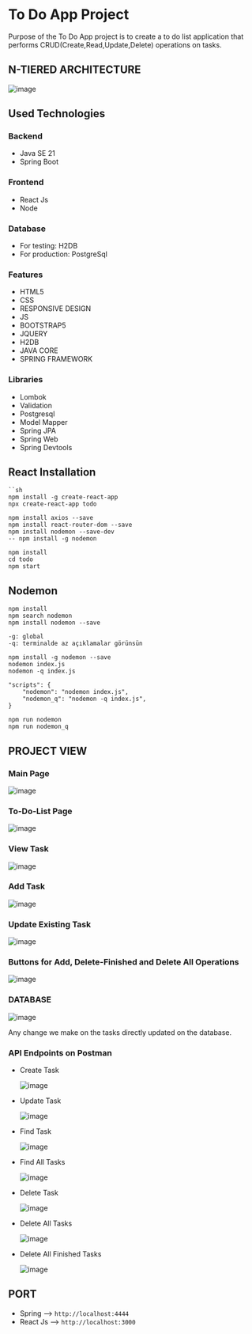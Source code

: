 # To Do App Project
Purpose of the To Do App project is to create a to do list application that performs CRUD(Create,Read,Update,Delete) operations on tasks.
## N-TIERED ARCHITECTURE
![image](https://github.com/OzzkanBulut/To-Do-List-App/assets/67637654/d1e1a19b-2c76-4907-b5f2-441c16d71f65)

## Used Technologies
### Backend
- Java SE 21
- Spring Boot
### Frontend
- React Js
- Node
### Database
- For testing: H2DB
- For production: PostgreSql

### Features
- HTML5
- CSS
- RESPONSIVE DESIGN
- JS
- BOOTSTRAP5
- JQUERY
- H2DB
- JAVA CORE
- SPRING FRAMEWORK

### Libraries
- Lombok
- Validation
- Postgresql
- Model Mapper
- Spring JPA
- Spring Web
- Spring Devtools

## React Installation
```
``sh
npm install -g create-react-app
npx create-react-app todo

npm install axios --save
npm install react-router-dom --save
npm install nodemon --save-dev
-- npm install -g nodemon

npm install
cd todo
npm start
```

## Nodemon
```
npm install 
npm search nodemon
npm install nodemon --save

-g: global
-q: terminalde az açıklamalar görünsün

npm install -g nodemon --save 
nodemon index.js 
nodemon -q index.js 

"scripts": {
    "nodemon": "nodemon index.js",
    "nodemon_q": "nodemon -q index.js",
}

npm run nodemon
npm run nodemon_q
```
## PROJECT VIEW

### Main Page
![image](https://github.com/OzzkanBulut/To-Do-List-App/assets/67637654/b0cc3f4c-0e96-44a4-ada4-c8c154b7e176)

### To-Do-List Page
![image](https://github.com/OzzkanBulut/To-Do-List-App/assets/67637654/583a0e7b-498a-4c3e-a913-0ce16250e514)

### View Task
![image](https://github.com/OzzkanBulut/To-Do-List-App/assets/67637654/d5c590f2-2b76-40af-a1b2-4ddc2df45b1a)



### Add Task


![image](https://github.com/OzzkanBulut/To-Do-List-App/assets/67637654/7eb67d98-8f5d-4b46-a511-7764a03fefe3)

### Update Existing Task
![image](https://github.com/OzzkanBulut/To-Do-List-App/assets/67637654/47e87911-288c-4d5a-97ac-ad6b176d9d1f)

### Buttons for Add, Delete-Finished and Delete All Operations
![image](https://github.com/OzzkanBulut/To-Do-List-App/assets/67637654/8eb72b87-74f2-4c24-820e-a2adb477cfa8)


### DATABASE
![image](https://github.com/OzzkanBulut/To-Do-List-App/assets/67637654/62e1aaa4-28ed-41fc-b213-c0d5b0521f94)

Any change we make on the tasks directly updated on the database.


### API Endpoints on Postman
- Create Task
  
  ![image](https://github.com/OzzkanBulut/To-Do-List-App/assets/67637654/e0dd7b20-abdd-41e0-b7bd-fdfda73ad1b3)

- Update Task
  
  ![image](https://github.com/OzzkanBulut/To-Do-List-App/assets/67637654/14e547be-a353-4423-a966-a913ac2c1373)

- Find Task
  
  ![image](https://github.com/OzzkanBulut/To-Do-List-App/assets/67637654/909e5198-f390-4cf9-92bd-2ea0d1432dc4)

- Find All Tasks
  
  ![image](https://github.com/OzzkanBulut/To-Do-List-App/assets/67637654/e8a9b269-ce87-4367-8b4f-b9b2bf4e0396)

- Delete Task
  
  ![image](https://github.com/OzzkanBulut/To-Do-List-App/assets/67637654/0167793a-7e93-4b91-8d9a-7e2c2b7e8262)

- Delete All Tasks
  
  ![image](https://github.com/OzzkanBulut/To-Do-List-App/assets/67637654/2d360223-c504-47fd-94ed-25c4285810db)

- Delete All Finished Tasks
  
  ![image](https://github.com/OzzkanBulut/To-Do-List-App/assets/67637654/4bfa6b84-13ba-4401-b43e-ab40fd1a95cf)



## PORT
- Spring --> ```http://localhost:4444```
- React Js --> ```http://localhost:3000```













